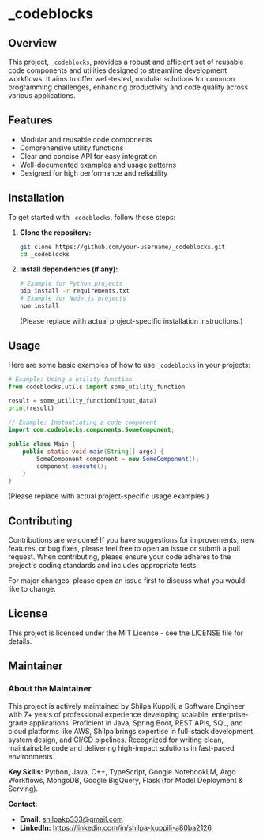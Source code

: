 # _codeblocks

## Overview
This project, `_codeblocks`, provides a robust and efficient set of reusable code components and utilities designed to streamline development workflows. It aims to offer well-tested, modular solutions for common programming challenges, enhancing productivity and code quality across various applications.

## Features
*   Modular and reusable code components
*   Comprehensive utility functions
*   Clear and concise API for easy integration
*   Well-documented examples and usage patterns
*   Designed for high performance and reliability

## Installation
To get started with `_codeblocks`, follow these steps:

1.  **Clone the repository:**
    ```bash
    git clone https://github.com/your-username/_codeblocks.git
    cd _codeblocks
    ```
2.  **Install dependencies (if any):**
    ```bash
    # Example for Python projects
    pip install -r requirements.txt
    # Example for Node.js projects
    npm install
    ```
    (Please replace with actual project-specific installation instructions.)

## Usage
Here are some basic examples of how to use `_codeblocks` in your projects:

```python
# Example: Using a utility function
from codeblocks.utils import some_utility_function

result = some_utility_function(input_data)
print(result)
```

```java
// Example: Instantiating a code component
import com.codeblocks.components.SomeComponent;

public class Main {
    public static void main(String[] args) {
        SomeComponent component = new SomeComponent();
        component.execute();
    }
}
```
(Please replace with actual project-specific usage examples.)

## Contributing
Contributions are welcome! If you have suggestions for improvements, new features, or bug fixes, please feel free to open an issue or submit a pull request.
When contributing, please ensure your code adheres to the project's coding standards and includes appropriate tests.

For major changes, please open an issue first to discuss what you would like to change.

## License
This project is licensed under the MIT License - see the LICENSE file for details.

## Maintainer

### About the Maintainer
This project is actively maintained by Shilpa Kuppili, a Software Engineer with 7+ years of professional experience developing scalable, enterprise-grade applications. Proficient in Java, Spring Boot, REST APIs, SQL, and cloud platforms like AWS, Shilpa brings expertise in full-stack development, system design, and CI/CD pipelines. Recognized for writing clean, maintainable code and delivering high-impact solutions in fast-paced environments.

**Key Skills:** Python, Java, C++, TypeScript, Google NotebookLM, Argo Workflows, MongoDB, Google BigQuery, Flask (for Model Deployment & Serving).

**Contact:**
*   **Email:** shilpakp333@gmail.com
*   **LinkedIn:** https://linkedin.com/in/shilpa-kuppili-a80ba2126
